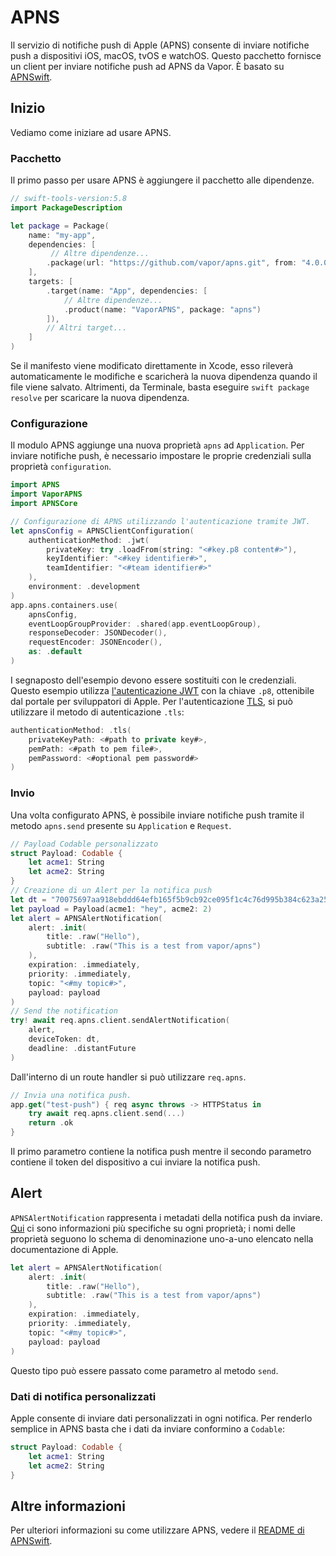 # APNS

Il servizio di notifiche push di Apple (APNS) consente di inviare notifiche push a dispositivi iOS, macOS, tvOS e watchOS. Questo pacchetto fornisce un client per inviare notifiche push ad APNS da Vapor. È basato su [APNSwift](https://github.com/swift-server-community/APNSwift).

## Inizio

Vediamo come iniziare ad usare APNS.

### Pacchetto

Il primo passo per usare APNS è aggiungere il pacchetto alle dipendenze.

```swift
// swift-tools-version:5.8
import PackageDescription

let package = Package(
    name: "my-app",
    dependencies: [
         // Altre dipendenze...
        .package(url: "https://github.com/vapor/apns.git", from: "4.0.0"),
    ],
    targets: [
        .target(name: "App", dependencies: [
            // Altre dipendenze...
            .product(name: "VaporAPNS", package: "apns")
        ]),
        // Altri target...
    ]
)
```

Se il manifesto viene modificato direttamente in Xcode, esso rileverà automaticamente le modifiche e scaricherà la nuova dipendenza quando il file viene salvato. Altrimenti, da Terminale, basta eseguire `swift package resolve` per scaricare la nuova dipendenza.

### Configurazione

Il modulo APNS aggiunge una nuova proprietà `apns` ad `Application`. Per inviare notifiche push, è necessario impostare le proprie credenziali sulla proprietà `configuration`.

```swift
import APNS
import VaporAPNS
import APNSCore

// Configurazione di APNS utilizzando l'autenticazione tramite JWT.
let apnsConfig = APNSClientConfiguration(
    authenticationMethod: .jwt(
        privateKey: try .loadFrom(string: "<#key.p8 content#>"),
        keyIdentifier: "<#key identifier#>",
        teamIdentifier: "<#team identifier#>"
    ),
    environment: .development
)
app.apns.containers.use(
    apnsConfig,
    eventLoopGroupProvider: .shared(app.eventLoopGroup),
    responseDecoder: JSONDecoder(),
    requestEncoder: JSONEncoder(),
    as: .default
)
```

I segnaposto dell'esempio devono essere sostituiti con le credenziali.
Questo esempio utilizza [l'autenticazione JWT](https://developer.apple.com/documentation/usernotifications/setting_up_a_remote_notification_server/) con la chiave `.p8`, ottenibile dal portale per sviluppatori di Apple. Per l'autenticazione [TLS](https://developer.apple.com/documentation/usernotifications/setting_up_a_remote_notification_server/), si può utilizzare il metodo di autenticazione `.tls`:

```swift
authenticationMethod: .tls(
    privateKeyPath: <#path to private key#>,
    pemPath: <#path to pem file#>,
    pemPassword: <#optional pem password#>
)
```

### Invio

Una volta configurato APNS, è possibile inviare notifiche push tramite il metodo `apns.send` presente su `Application` e `Request`.

```swift
// Payload Codable personalizzato
struct Payload: Codable {
    let acme1: String
    let acme2: String
}
// Creazione di un Alert per la notifica push
let dt = "70075697aa918ebddd64efb165f5b9cb92ce095f1c4c76d995b384c623a258bb"
let payload = Payload(acme1: "hey", acme2: 2)
let alert = APNSAlertNotification(
    alert: .init(
        title: .raw("Hello"),
        subtitle: .raw("This is a test from vapor/apns")
    ),
    expiration: .immediately,
    priority: .immediately,
    topic: "<#my topic#>",
    payload: payload
)
// Send the notification
try! await req.apns.client.sendAlertNotification(
    alert, 
    deviceToken: dt, 
    deadline: .distantFuture
)
```

Dall'interno di un route handler si può utilizzare `req.apns`.

```swift
// Invia una notifica push.
app.get("test-push") { req async throws -> HTTPStatus in
    try await req.apns.client.send(...) 
    return .ok
}
```

Il primo parametro contiene la notifica push mentre il secondo parametro contiene il token del dispositivo a cui inviare la notifica push.

## Alert

`APNSAlertNotification` rappresenta i metadati della notifica push da inviare. [Qui](https://developer.apple.com/library/archive/documentation/NetworkingInternet/Conceptual/RemoteNotificationsPG/PayloadKeyReference.html) ci sono informazioni più specifiche su ogni proprietà; i nomi delle proprietà seguono lo schema di denominazione uno-a-uno elencato nella documentazione di Apple.

```swift
let alert = APNSAlertNotification(
    alert: .init(
        title: .raw("Hello"),
        subtitle: .raw("This is a test from vapor/apns")
    ),
    expiration: .immediately,
    priority: .immediately,
    topic: "<#my topic#>",
    payload: payload
)
```

Questo tipo può essere passato come parametro al metodo `send`.

### Dati di notifica personalizzati

Apple consente di inviare dati personalizzati in ogni notifica. Per renderlo semplice in APNS basta che i dati da inviare conformino a `Codable`:

```swift
struct Payload: Codable {
    let acme1: String
    let acme2: String
}
```

## Altre informazioni

Per ulteriori informazioni su come utilizzare APNS, vedere il [README di APNSwift](https://github.com/swift-server-community/APNSwift).
